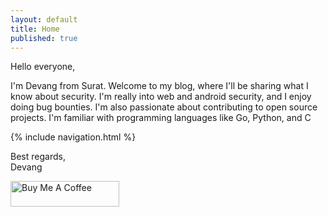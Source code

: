 ```yaml
---
layout: default
title: Home
published: true
---
```


Hello everyone,

I'm Devang from Surat. Welcome to my blog, where I'll be sharing what I know about security. I'm really into web and android security, and I enjoy doing bug bounties. I'm also passionate about contributing to open source projects. I'm familiar with programming languages like Go, Python, and C

{% include navigation.html  %}

Best regards,\
Devang


<div class="flex-center">
  <i class="fa fa-twitter fa-4x icon-3d"></i>
   <i class="fa fa-github fa-4x icon-3d"></i>
  <i class="fa fa-instagram fa-4x icon-3d"></i>
  <i class="fa fa-whatsapp fa-4x icon-3d"></i>
  <i class="fa fa-linkedin fa-4x icon-3d"></i>
</div>

<a href="https://www.buymeacoffee.com/devangsolankii" target="_blank"><img src="https://cdn.buymeacoffee.com/buttons/default-orange.png" alt="Buy Me A Coffee" height="41" width="174" /></a>
